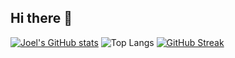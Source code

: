 ## Hi there 👋

<!--
**Joeljoy1237/Joeljoy1237** is a ✨ _special_ ✨ repository because its `README.md` (this file) appears on your GitHub profile.

Here are some ideas to get you started:

- 🔭 I’m currently working on ...
- 🌱 I’m currently learning ...
- 👯 I’m looking to collaborate on ...
- 🤔 I’m looking for help with ...
- 💬 Ask me about ...
- 📫 How to reach me: ...
- 😄 Pronouns: ...
- ⚡ Fun fact: ...
-->

[![Joel's GitHub stats](https://github-readme-stats.vercel.app/api?username=Joeljoy1237)](https://github.com/Joeljoy1237/github-readme-stats)
![Top Langs](https://github-readme-stats.vercel.app/api/top-langs/?username=anuraghazra&layout=compact)
[![GitHub Streak](https://streak-stats.demolab.com/?user=Joeljoy1237&theme=dark)](https://git.io/streak-stats)

